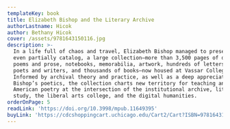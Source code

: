 ```yaml
---
templateKey: book
title: Elizabeth Bishop and the Literary Archive
authorLastname: Hicok
author: Bethany Hicok
cover: /assets/9781643150116.jpg
description: >-
  In a life full of chaos and travel, Elizabeth Bishop managed to preserve and
  even partially catalog, a large collection—more than 3,500 pages of drafts of
  poems and prose, notebooks, memorabilia, artwork, hundreds of letters to major
  poets and writers, and thousands of books—now housed at Vassar College.
  Informed by archival theory and practice, as well as a deep appreciation of
  Bishop’s poetics, the collection charts new territory for teaching and reading
  American poetry at the intersection of the institutional archive, literary
  study, the liberal arts college, and the digital humanities.
orderOnPage: 5
readLink: 'https://doi.org/10.3998/mpub.11649395'
buyLink: 'https://cdcshoppingcart.uchicago.edu/Cart2/Cart?ISBN=9781643150116&PRESS=lever'
---
```


